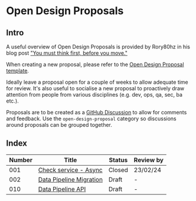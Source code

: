 # Open Design Proposals

## Intro

A useful overview of Open Design Proposals is provided by Rory80hz in his blog post
["You must think first, before you move."](https://medium.com/kainos/you-must-think-first-before-you-move-7ac4af0346a9#.46z3j3z7r)

When creating a new proposal, please refer to the
[Open Design Proposal template](/architecture/design/proposals/template.html).

Ideally leave a proposal open for a couple of weeks to allow adequate time for review.  It's also useful to socialise a new proposal
to proactively draw attention from people from various disciplines (e.g. dev, ops, qa, sec, ba etc.).

Proposals are to be created as a [GitHub Discussion](https://github.com/digital-land/technical-documentation/discussions/categories/open-design-proposal) to allow for comments and feedback. Use the `open-design-proposal` category so discussions around proposals can be grouped together. 

## Index

| Number | Title                                                                                                 | Status | Review by |
|--------|-------------------------------------------------------------------------------------------------------|--------| --------- |
| 001    | [Check service - Async](/architecture-and-infrastructure/proposals/001-publish-async.md)              | Closed | 23/02/24  |
| 002    | [Data Pipeline Migration](/architecture-and-infrastructure/proposals/002-data-pipeline-migration.md)  | Draft  | -  |
| 010    | [Data Pipeline API](https://github.com/digital-land/technical-documentation/discussions/60)           | Draft  | -  |
